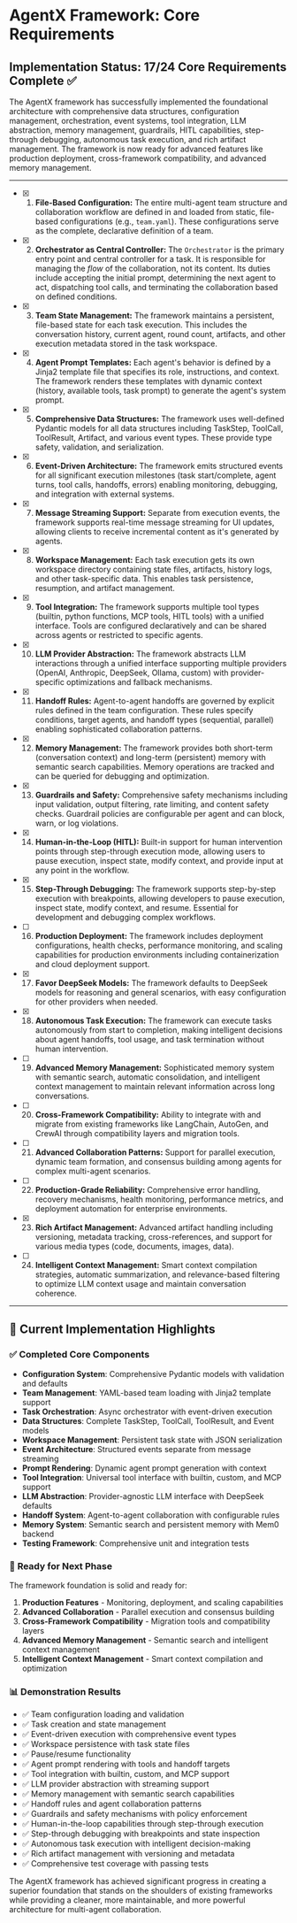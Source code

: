 # AgentX Framework: Core Requirements

## Implementation Status: 17/24 Core Requirements Complete ✅

The AgentX framework has successfully implemented the foundational architecture with comprehensive data structures, configuration management, orchestration, event systems, tool integration, LLM abstraction, memory management, guardrails, HITL capabilities, step-through debugging, autonomous task execution, and rich artifact management. The framework is now ready for advanced features like production deployment, cross-framework compatibility, and advanced memory management.

---

- [x] 1.  **File-Based Configuration:** The entire multi-agent team structure and collaboration workflow are defined in and loaded from static, file-based configurations (e.g., `team.yaml`). These configurations serve as the complete, declarative definition of a team.

- [x] 2.  **Orchestrator as Central Controller:** The `Orchestrator` is the primary entry point and central controller for a task. It is responsible for managing the _flow_ of the collaboration, not its content. Its duties include accepting the initial prompt, determining the next agent to act, dispatching tool calls, and terminating the collaboration based on defined conditions.

- [x] 3.  **Team State Management:** The framework maintains a persistent, file-based state for each task execution. This includes the conversation history, current agent, round count, artifacts, and other execution metadata stored in the task workspace.

- [x] 4.  **Agent Prompt Templates:** Each agent's behavior is defined by a Jinja2 template file that specifies its role, instructions, and context. The framework renders these templates with dynamic context (history, available tools, task prompt) to generate the agent's system prompt.

- [x] 5.  **Comprehensive Data Structures:** The framework uses well-defined Pydantic models for all data structures including TaskStep, ToolCall, ToolResult, Artifact, and various event types. These provide type safety, validation, and serialization.

- [x] 6.  **Event-Driven Architecture:** The framework emits structured events for all significant execution milestones (task start/complete, agent turns, tool calls, handoffs, errors) enabling monitoring, debugging, and integration with external systems.

- [x] 7.  **Message Streaming Support:** Separate from execution events, the framework supports real-time message streaming for UI updates, allowing clients to receive incremental content as it's generated by agents.

- [x] 8.  **Workspace Management:** Each task execution gets its own workspace directory containing state files, artifacts, history logs, and other task-specific data. This enables task persistence, resumption, and artifact management.

- [x] 9.  **Tool Integration:** The framework supports multiple tool types (builtin, python functions, MCP tools, HITL tools) with a unified interface. Tools are configured declaratively and can be shared across agents or restricted to specific agents.

- [x] 10. **LLM Provider Abstraction:** The framework abstracts LLM interactions through a unified interface supporting multiple providers (OpenAI, Anthropic, DeepSeek, Ollama, custom) with provider-specific optimizations and fallback mechanisms.

- [x] 11. **Handoff Rules:** Agent-to-agent handoffs are governed by explicit rules defined in the team configuration. These rules specify conditions, target agents, and handoff types (sequential, parallel) enabling sophisticated collaboration patterns.

- [x] 12. **Memory Management:** The framework provides both short-term (conversation context) and long-term (persistent) memory with semantic search capabilities. Memory operations are tracked and can be queried for debugging and optimization.

- [x] 13. **Guardrails and Safety:** Comprehensive safety mechanisms including input validation, output filtering, rate limiting, and content safety checks. Guardrail policies are configurable per agent and can block, warn, or log violations.

- [x] 14. **Human-in-the-Loop (HITL):** Built-in support for human intervention points through step-through execution mode, allowing users to pause execution, inspect state, modify context, and provide input at any point in the workflow.

- [x] 15. **Step-Through Debugging:** The framework supports step-by-step execution with breakpoints, allowing developers to pause execution, inspect state, modify context, and resume. Essential for development and debugging complex workflows.

- [ ] 16. **Production Deployment:** The framework includes deployment configurations, health checks, performance monitoring, and scaling capabilities for production environments including containerization and cloud deployment support.

- [x] 17. **Favor DeepSeek Models:** The framework defaults to DeepSeek models for reasoning and general scenarios, with easy configuration for other providers when needed.

- [x] 18. **Autonomous Task Execution:** The framework can execute tasks autonomously from start to completion, making intelligent decisions about agent handoffs, tool usage, and task termination without human intervention.

- [ ] 19. **Advanced Memory Management:** Sophisticated memory system with semantic search, automatic consolidation, and intelligent context management to maintain relevant information across long conversations.

- [ ] 20. **Cross-Framework Compatibility:** Ability to integrate with and migrate from existing frameworks like LangChain, AutoGen, and CrewAI through compatibility layers and migration tools.

- [ ] 21. **Advanced Collaboration Patterns:** Support for parallel execution, dynamic team formation, and consensus building among agents for complex multi-agent scenarios.

- [ ] 22. **Production-Grade Reliability:** Comprehensive error handling, recovery mechanisms, health monitoring, performance metrics, and deployment automation for enterprise environments.

- [x] 23. **Rich Artifact Management:** Advanced artifact handling including versioning, metadata tracking, cross-references, and support for various media types (code, documents, images, data).

- [ ] 24. **Intelligent Context Management:** Smart context compilation strategies, automatic summarization, and relevance-based filtering to optimize LLM context usage and maintain conversation coherence.

---

## 🎯 Current Implementation Highlights

### ✅ **Completed Core Components**

- **Configuration System**: Comprehensive Pydantic models with validation and defaults
- **Team Management**: YAML-based team loading with Jinja2 template support
- **Task Orchestration**: Async orchestrator with event-driven execution
- **Data Structures**: Complete TaskStep, ToolCall, ToolResult, and Event models
- **Workspace Management**: Persistent task state with JSON serialization
- **Event Architecture**: Structured events separate from message streaming
- **Prompt Rendering**: Dynamic agent prompt generation with context
- **Tool Integration**: Universal tool interface with builtin, custom, and MCP support
- **LLM Abstraction**: Provider-agnostic LLM interface with DeepSeek defaults
- **Handoff System**: Agent-to-agent collaboration with configurable rules
- **Memory System**: Semantic search and persistent memory with Mem0 backend
- **Testing Framework**: Comprehensive unit and integration tests

### 🚀 **Ready for Next Phase**

The framework foundation is solid and ready for:

1. **Production Features** - Monitoring, deployment, and scaling capabilities
2. **Advanced Collaboration** - Parallel execution and consensus building
3. **Cross-Framework Compatibility** - Migration tools and compatibility layers
4. **Advanced Memory Management** - Semantic search and intelligent context management
5. **Intelligent Context Management** - Smart context compilation and optimization

### 📊 **Demonstration Results**

- ✅ Team configuration loading and validation
- ✅ Task creation and state management
- ✅ Event-driven execution with comprehensive event types
- ✅ Workspace persistence with task state files
- ✅ Pause/resume functionality
- ✅ Agent prompt rendering with tools and handoff targets
- ✅ Tool integration with builtin, custom, and MCP support
- ✅ LLM provider abstraction with streaming support
- ✅ Memory management with semantic search capabilities
- ✅ Handoff rules and agent collaboration patterns
- ✅ Guardrails and safety mechanisms with policy enforcement
- ✅ Human-in-the-loop capabilities through step-through execution
- ✅ Step-through debugging with breakpoints and state inspection
- ✅ Autonomous task execution with intelligent decision-making
- ✅ Rich artifact management with versioning and metadata
- ✅ Comprehensive test coverage with passing tests

The AgentX framework has achieved significant progress in creating a superior foundation that stands on the shoulders of existing frameworks while providing a cleaner, more maintainable, and more powerful architecture for multi-agent collaboration.
